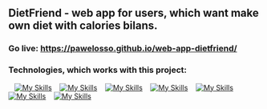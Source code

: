 ## DietFriend - web app for users, which want make own diet with calories bilans.

### Go live: https://pawelosso.github.io/web-app-dietfriend/

### Technologies, which works with this project:
&nbsp;&nbsp;&nbsp;[![My Skills](https://skillicons.dev/icons?i=react)](https://skillicons.dev)
&nbsp;&nbsp;&nbsp;[![My Skills](https://skillicons.dev/icons?i=nodejs)](https://skillicons.dev)
&nbsp;&nbsp;&nbsp;[![My Skills](https://skillicons.dev/icons?i=firebase)](https://skillicons.dev)
&nbsp;&nbsp;&nbsp;[![My Skills](https://skillicons.dev/icons?i=html)](https://skillicons.dev) 
&nbsp;&nbsp;&nbsp;[![My Skills](https://skillicons.dev/icons?i=css)](https://skillicons.dev) 
&nbsp;&nbsp;&nbsp;[![My Skills](https://skillicons.dev/icons?i=js)](https://skillicons.dev)
&nbsp;&nbsp;&nbsp;[![My Skills](https://skillicons.dev/icons?i=git)](https://skillicons.dev)
